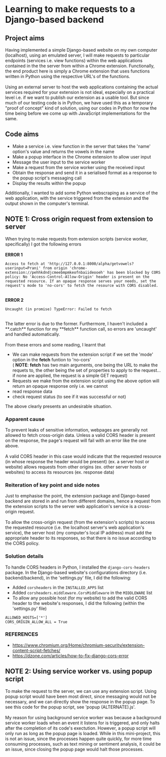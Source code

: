 # Learning to make requests to a Django-based backend
## Project aims
Having implemented a simple Django-based website on my own computer (localhost), using an emulated server, I will make requests to particular endpoints (services i.e. view functions) within the web applications contained in the the server from within a Chrome extension. Functionally, the end product here is simply a Chrome extension that uses functions written in Python using the respective URL's of the functions.
<br><br>
Using an external server to host the web applications containing the actual services required for your extension is not ideal, especially on a practical level i.e. if we want to publish our extension as a usable tool. But since much of our testing code is in Python, we have used this as a temporary "proof of concept" kind of solution, using our codes in Python for now the time being before we come up with JavaScript implementations for the same.

## Code aims
- Make a service i.e. view function in the server that takes the 'name' option's value and returns the vowels in the name
- Make a popup interface in the Chrome extension to allow user input
- Message the user input to the service worker
- Make a request from the service worker using the received input
- Obtain the response and send it in a serialised format as a response to the popup script's messaging call
- Display the results within the popup

Additionally, I wanted to add some Python webscraping as a service of the web application, with the service triggered from the extension and the output shown in the computer's terminal.

## NOTE 1: Cross origin request from extension to server
When trying to make requests from extension scripts (service worker, specifically) I got the following errors <br>
<br> **ERROR 1** <br>
```
Access to fetch at 'http://127.0.0.1:8000/alpha/getvowels?userinput=Prani' from origin 'chrome-extension://pehhkdndjcmeebmpmkeofnbaiideooeh' has been blocked by CORS policy: No 'Access-Control-Allow-Origin' header is present on the requested resource. If an opaque response serves your needs, set the request's mode to 'no-cors' to fetch the resource with CORS disabled.
```
<br> **ERROR 2** <br>
```
Uncaught (in promise) TypeError: Failed to fetch
```
<br>
The latter error is due to the former. Furthermore, I haven't included a **.catch** function for my **fetch** function call, so errors are 'uncaught' and handled automatically.
<br><br>
From these errors and some reading, I learnt that

-  We can make requests from the extension script if we set the 'mode' option in the **fetch** funtion to 'no-cors'<br>( **NOTE**: **fetch** has two main arguments, one being the URL to make the requets to, the other being the set of properties to apply to the request... if none are applied, the request is a simple GET request)
-  Requests we make from the extension script using the above option will return an opaque response only i.e. we cannot
  - read response data
  - check request status (to see if it was successful or not)

The above clearly presents an undesirable situation.

### Apparent cause
To prevent leaks of sensitive information, webpages are generally not allowed to fetch cross-origin data. Unless a valid CORS header is present on the response, the page's request will fail with an error like the one above.
<br><br>
A valid CORS header in this case would indicate that the requested resource (in whose response the header would be present) (ex. a server host or website) allows requests from other origins (ex. other server hosts or websites) to access its resources (ex. response data)

### Reiteration of key point and side notes
Just to emphasise the point, the extension package and Django-based backend are stored in and run from different domains, hence a request from the extension scripts to the server web application's service is a cross-origin request.
<br><br>
To allow the cross-origin request (from the extension's scripts) to access the requested resource (i.e. the localhost server's web application's service), the server host (my computer's local IP address) must add the appropriate header to its responses, so that there is no issue according to the CORS policy.

### Solution details
To handle CORS headers in Python, I installed the `django-cors-headers` package. In the Django-based website's configurations directory (i.e. backend/backend), in the 'settings.py' file, I did the following:

- Added `corsheaders` in the `INSTALLED_APPS` list
- Added `corsheaders.middleware.CorsMiddleware` in the `MIDDLEWARE` list
- To allow any possible host (for my website) to add the valid CORS header to the website's responses, I did the following (within the 'settings.py' file)

```
ALLOWED_HOSTS=['*']
CORS_ORIGIN_ALLOW_ALL = True
```

### REFERENCES
- https://www.chromium.org/Home/chromium-security/extension-content-script-fetches/
- https://dzone.com/articles/how-to-fix-django-cors-error

## NOTE 2: Using service worker vs. using popup script
To make the request to the server, we can use any extension script. Using popup script would have been most direct, since messaging would not be necessary, and we can directly show the response in the popup page. To see this code for the popup script, see 'popup (ALTERNATE).js'.
<br><br>
My reason for using background service worker was because a background service worker loads when an event it listens for is triggered, and only halts after the completion of its code's exectution. However, a popup script will only run as long as the popup page is loaded. While in this mini-project, this is not an issue, since the processes happen quite quickly, for more time consuming processes, such as text mining or sentiment analysis, it could be an issue, since closing the popup page would halt those processes.
